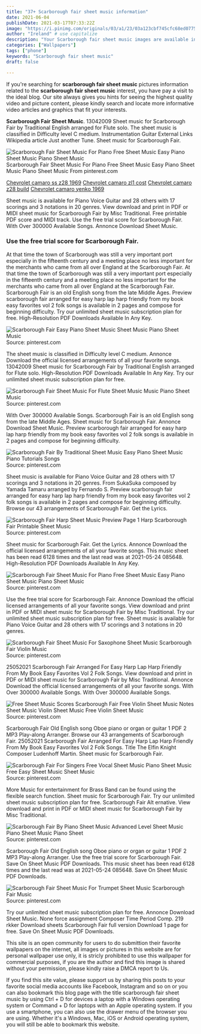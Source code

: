 ```yaml
---
title: "37+ Scarborough fair sheet music information"
date: 2021-06-04
publishDate: 2021-03-17T07:33:22Z
image: "https://i.pinimg.com/originals/03/a1/23/03a123cbf745cfc68ed07750ba236828.gif"
author: "Ireland" # use capitalize
description: "Your Scarborough fair sheet music images are available in this site. Scarborough fair sheet music are a topic that is being searched for and liked by netizens now. You can Find and Download the Scarborough fair sheet music files here. Get all free vectors."
categories: ["Wallpapers"]
tags: ["phone"]
keywords: "Scarborough fair sheet music"
draft: false

---
```


If you're searching for **scarborough fair sheet music** pictures information related to the **scarborough fair sheet music** interest, you have pay a visit to the ideal  blog.  Our site always  gives you  hints  for seeing  the highest  quality video and picture  content, please kindly search and locate more informative video articles and graphics  that fit your interests.

**Scarborough Fair Sheet Music**. 13042009 Sheet music for Scarborough Fair by Traditional English arranged for Flute solo. The sheet music is classified in Difficulty level C medium. Instrumentation Guitar External Links Wikipedia article Just another Tune. Sheet music for Scarborough Fair.

![Scarborough Fair Sheet Music For Piano Free Sheet Music Easy Piano Sheet Music Piano Sheet Music](https://i.pinimg.com/originals/e7/1f/38/e71f38f49a0f4f88b386992c950ade5e.gif "Scarborough Fair Sheet Music For Piano Free Sheet Music Easy Piano Sheet Music Piano Sheet Music")
Scarborough Fair Sheet Music For Piano Free Sheet Music Easy Piano Sheet Music Piano Sheet Music From pinterest.com

[Chevrolet camaro ss z28 1969](/chevrolet-camaro-ss-z28-1969/)
[Chevrolet camaro zl1 cost](/chevrolet-camaro-zl1-cost/)
[Chevrolet camaro z28 build](/chevrolet-camaro-z28-build/)
[Chevrolet camaro yenko 1969](/chevrolet-camaro-yenko-1969/)

Sheet music is available for Piano Voice Guitar and 28 others with 17 scorings and 3 notations in 20 genres. View download and print in PDF or MIDI sheet music for Scarborough Fair by Misc Traditional. Free printable PDF score and MIDI track. Use the free trial score for Scarborough Fair. With Over 300000 Available Songs. Annonce Download Sheet Music.

### Use the free trial score for Scarborough Fair.

At that time the town of Scarborough was still a very important port especially in the fifteenth century and a meeting place no less important for the merchants who came from all over England at the Scarborough Fair. At that time the town of Scarborough was still a very important port especially in the fifteenth century and a meeting place no less important for the merchants who came from all over England at the Scarborough Fair. Scarborough Fair is an old English song from the late Middle Ages. Preview scarborough fair arranged for easy harp lap harp friendly from my book easy favorites vol 2 folk songs is available in 2 pages and compose for beginning difficulty. Try our unlimited sheet music subscription plan for free. High-Resolution PDF Downloads Available In Any Key.


![Scarborough Fair Easy Piano Sheet Music Sheet Music Piano Sheet Music](https://i.pinimg.com/originals/ff/8f/af/ff8faf065eb09b911c9827a8eb54e44d.png "Scarborough Fair Easy Piano Sheet Music Sheet Music Piano Sheet Music")
Source: pinterest.com

The sheet music is classified in Difficulty level C medium. Annonce Download the official licensed arrangements of all your favorite songs. 13042009 Sheet music for Scarborough Fair by Traditional English arranged for Flute solo. High-Resolution PDF Downloads Available In Any Key. Try our unlimited sheet music subscription plan for free.

![Scarborough Fair Sheet Music For Flute Sheet Music Music Piano Sheet Music](https://i.pinimg.com/originals/dd/3b/4c/dd3b4c9b52a2880260d2f78a758907ae.gif "Scarborough Fair Sheet Music For Flute Sheet Music Music Piano Sheet Music")
Source: pinterest.com

With Over 300000 Available Songs. Scarborough Fair is an old English song from the late Middle Ages. Sheet music for Scarborough Fair. Annonce Download Sheet Music. Preview scarborough fair arranged for easy harp lap harp friendly from my book easy favorites vol 2 folk songs is available in 2 pages and compose for beginning difficulty.

![Scarborough Fair By Traditional Sheet Music Easy Piano Sheet Music Piano Tutorials Songs](https://i.pinimg.com/originals/f6/92/ae/f692ae283c55f007a57096ec51af99b2.gif "Scarborough Fair By Traditional Sheet Music Easy Piano Sheet Music Piano Tutorials Songs")
Source: pinterest.com

Sheet music is available for Piano Voice Guitar and 28 others with 17 scorings and 3 notations in 20 genres. From SukaSuka composed by Yamada Tamaru arranged by Fernando S. Preview scarborough fair arranged for easy harp lap harp friendly from my book easy favorites vol 2 folk songs is available in 2 pages and compose for beginning difficulty. Browse our 43 arrangements of Scarborough Fair. Get the Lyrics.

![Scarborough Fair Harp Sheet Music Preview Page 1 Harp Scarborough Fair Printable Sheet Music](https://i.pinimg.com/originals/08/d5/74/08d5742bc8f2e5ed7e23049a74f8a749.png "Scarborough Fair Harp Sheet Music Preview Page 1 Harp Scarborough Fair Printable Sheet Music")
Source: pinterest.com

Sheet music for Scarborough Fair. Get the Lyrics. Annonce Download the official licensed arrangements of all your favorite songs. This music sheet has been read 6128 times and the last read was at 2021-05-24 085648. High-Resolution PDF Downloads Available In Any Key.

![Scarborough Fair Sheet Music For Piano Free Sheet Music Easy Piano Sheet Music Piano Sheet Music](https://i.pinimg.com/originals/e7/1f/38/e71f38f49a0f4f88b386992c950ade5e.gif "Scarborough Fair Sheet Music For Piano Free Sheet Music Easy Piano Sheet Music Piano Sheet Music")
Source: pinterest.com

Use the free trial score for Scarborough Fair. Annonce Download the official licensed arrangements of all your favorite songs. View download and print in PDF or MIDI sheet music for Scarborough Fair by Misc Traditional. Try our unlimited sheet music subscription plan for free. Sheet music is available for Piano Voice Guitar and 28 others with 17 scorings and 3 notations in 20 genres.

![Scarborough Fair Sheet Music For Saxophone Sheet Music Scarborough Fair Violin Music](https://i.pinimg.com/originals/40/7d/db/407ddb1e36391e5ef119ccaf63841403.gif "Scarborough Fair Sheet Music For Saxophone Sheet Music Scarborough Fair Violin Music")
Source: pinterest.com

25052021 Scarborough Fair Arranged For Easy Harp Lap Harp Friendly From My Book Easy Favorites Vol 2 Folk Songs. View download and print in PDF or MIDI sheet music for Scarborough Fair by Misc Traditional. Annonce Download the official licensed arrangements of all your favorite songs. With Over 300000 Available Songs. With Over 300000 Available Songs.

![Free Sheet Music Scores Scarborough Fair Free Violin Sheet Music Notes Sheet Music Violin Sheet Music Free Violin Sheet Music](https://i.pinimg.com/originals/87/41/d4/8741d41f0e35e4dd37ad3b01ecdc2248.png "Free Sheet Music Scores Scarborough Fair Free Violin Sheet Music Notes Sheet Music Violin Sheet Music Free Violin Sheet Music")
Source: pinterest.com

Scarborough Fair Old English song Oboe piano or organ or guitar 1 PDF 2 MP3 Play-along Arranger. Browse our 43 arrangements of Scarborough Fair. 25052021 Scarborough Fair Arranged For Easy Harp Lap Harp Friendly From My Book Easy Favorites Vol 2 Folk Songs. Title The Elfin Knight Composer Ludenhoff Martin. Sheet music for Scarborough Fair.

![Scarborough Fair For Singers Free Vocal Sheet Music Piano Sheet Music Free Easy Sheet Music Sheet Music](https://i.pinimg.com/originals/e8/d3/e7/e8d3e79f6ce1f84a8ff7cf7a9fb5cb17.png "Scarborough Fair For Singers Free Vocal Sheet Music Piano Sheet Music Free Easy Sheet Music Sheet Music")
Source: pinterest.com

More Music for entertainment for Brass Band can be found using the flexible search function. Sheet music for Scarborough Fair. Try our unlimited sheet music subscription plan for free. Scarborough Fair Alt ernative. View download and print in PDF or MIDI sheet music for Scarborough Fair by Misc Traditional.

![Scarborough Fair By Piano Sheet Music Advanced Level Sheet Music Piano Sheet Music Piano Sheet](https://i.pinimg.com/originals/da/67/11/da6711abba2de480ae7c16714aa6321c.jpg "Scarborough Fair By Piano Sheet Music Advanced Level Sheet Music Piano Sheet Music Piano Sheet")
Source: pinterest.com

Scarborough Fair Old English song Oboe piano or organ or guitar 1 PDF 2 MP3 Play-along Arranger. Use the free trial score for Scarborough Fair. Save On Sheet Music PDF Downloads. This music sheet has been read 6128 times and the last read was at 2021-05-24 085648. Save On Sheet Music PDF Downloads.

![Scarborough Fair Sheet Music For Trumpet Sheet Music Scarborough Fair Music](https://i.pinimg.com/originals/03/a1/23/03a123cbf745cfc68ed07750ba236828.gif "Scarborough Fair Sheet Music For Trumpet Sheet Music Scarborough Fair Music")
Source: pinterest.com

Try our unlimited sheet music subscription plan for free. Annonce Download Sheet Music. None force assignment Composer Time Period Comp. 219 rkker Download sheets Scarborough Fair full version Download 1 page for free. Save On Sheet Music PDF Downloads.

This site is an open community for users to do submittion their favorite wallpapers on the internet, all images or pictures in this website are for personal wallpaper use only, it is stricly prohibited to use this wallpaper for commercial purposes, if you are the author and find this image is shared without your permission, please kindly raise a DMCA report to Us.

If you find this site value, please support us by sharing this posts to your favorite social media accounts like Facebook, Instagram and so on or you can also bookmark this blog page with the title scarborough fair sheet music by using Ctrl + D for devices a laptop with a Windows operating system or Command + D for laptops with an Apple operating system. If you use a smartphone, you can also use the drawer menu of the browser you are using. Whether it's a Windows, Mac, iOS or Android operating system, you will still be able to bookmark this website.
